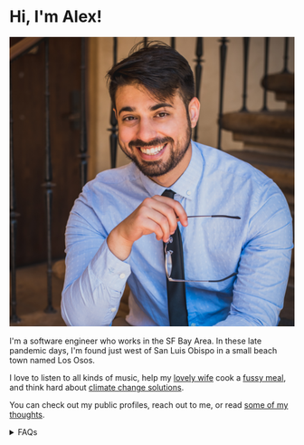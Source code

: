# Hi, I'm Alex!

<img src="/assets/website-profile-square.png" title="A picture of me!" id="profile">

I'm a software engineer who works in the SF Bay Area. In these late pandemic days, I'm found just west of San Luis
Obispo in a small beach town named Los Osos.

I love to listen to all kinds of music, help my [lovely wife](http://camille.merose.com/) cook a
[fussy meal](/pesto/), and think hard about
[climate change solutions](https://deepmind.com/blog/article/machine-learning-can-boost-value-wind-energy).

You can check out my public profiles, reach out to me, or read [some of my thoughts](/blog/).

<details>
<summary>FAQs</summary>

<details>
<summary>What do you do for work?</summary>

I work at Google Research on the Anthromet team where I develop machine-learning applications for weather. I used to
work on the [Arcs project](https://github.com/PolymerLabs/arcs), a system to protect user privacy in the AI era. Before
joining Google, I've had a mix of software engineering and machine learning roles.
</details>

<details>

<summary>Where are you from?</summary>

All over California, really. I grew up in [San Diego](/zettel/san-diego/) (north county) and went to college there, too.
I lived in Oakland for a few years, then in the Santa Cruz / Monterey area. I now find myself in the central coast. Hey,
maybe one day I'll end up in Chico or Mt. Shasta.

</details>

<details>
<summary>What kinds of things do you do for fun?</summary>

A big reason my wife and I moved to the central coast was so I could pick up surfing again. That's going moderately
well. I'm not the best at catching waves yet, but I have fun every time I paddle out. Recently, I'm trying to get more
into creative projects. I [write](/blog/) from time to time. I have some [ideas for arts & crafts](/electric-origami/)
and a casual interest in making projector-based interactive digital art.

Generally, I'd say I'm not really a hobby-person so much as I am community oriented. I like to see family & friends
whenever possible, and otherwise make friends out of strangers.

In some of my spare time, I volunteer with the [Bay Area chapter of the Sunrise Movement](https://sunrisebayarea.org).
</details>

<details>

<summary>What kind of music do you like? What have you been listening to recently?</summary>

Why, thank you for asking! In a world of streaming music, it's common to say that one's tastes are eclectic. This
certainly is true for me, however, it doesn't really speak to the shape of my preferences. Instead of telling, let me
try to show what I like (with the help of [everynoise.com](https://everynoise.com)):

* [Here are all my playlists](https://everynoise.com/research.cgi?mode=user&name=djbokonon). I've been cataloguing all
  the songs I come across that are 1) new-to-me and 2) strike my fancy 3) per month and year since ~2016.

* Try clicking on the "tracks" link for a playlist. For
  example, [here are the tracks](https://everynoise.com/playlistprofile.cgi?id=1UcLLHgGUDe8lBOuuuiN1Y) in my
  `Spring Refined 2016` playlist. Or, consider
  viewing [the tracks of a more recent playlist](https://everynoise.com/playlistprofile.cgi?id=2NDxw8EduMlWC73ZSOJ21X).
  These will give you a feel of the music and subgenres that I like.

* If a genre seems interesting to you, click the link to explore artists that create music associated with that genre.
  For example, I listen to a bunch of [art pop](https://everynoise.com/research.cgi?mode=genre&name=art%20pop).

</details>


<details>

<summary>Neat website. How's it made?</summary>

Thanks! I'm proud to say that this website has no client-side javascript; it consists entirely of statically generated
HTML and CSS. In an effort to keep things simple, my generator consists of a series of shell scripts that
invoke [pandoc](https://pandoc.org/) (Check out the [source](https://github.com/alxmrs/website), or
consider [making your own](https://github.com/alxmrs/pandoc-website-template) shell-powered website). This
pandoc-centered static-site-generator lets me write in Markdown and publish in HTML. Though, in theory, I could have
created the website in PowerPoint – a project for another time.

Fair warning: While I don't use cookies (or any client-side js), I do log visits to the site via CloudFlare's
privacy-focused analytics.

If you find any part of it that is not accessible or generally unusable, please reach out to me, and I'll correct it.

</details>

<details>

<summary>Do you have any advice for becoming a software engineer?</summary>

Yes – but that depends a lot on your situation. Please, email me (or reach out some other way). I'm happy to give you my
2¢.

<details>

<summary>Oh! I'm a UCSD undergraduate.</summary>

Awesome. I get messages from UCSD undergrads from time to time. One day, I'll write an article with general advice for
students like you. Until then, would you be interested
in [connecting with me on TritonsConnect](https://tritonsconnect.com/user/782505)? From there, I can learn a bit more
about you and provide commensurate advice.

</details>


</details>

<details>

<summary>Do you actually get asked these questions a lot?</summary>

Like, not really.

</details>


</details>








